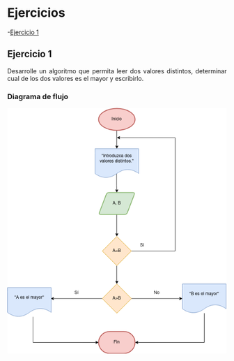 <div align="justify">

# Ejercicios

-[Ejercicio 1](#ejercicio1)

## Ejercicio 1 <a name="ejercicio1"></a>

Desarrolle un algoritmo que permita leer dos valores distintos, determinar cual de los dos valores es el
mayor y escribirlo.

### Diagrama de flujo

<img src="images/diagrama-flujo.drawio.png">

</div>